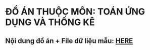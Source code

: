 # ĐỒ ÁN THUỘC MÔN: TOÁN ỨNG DỤNG VÀ THỐNG KÊ
## Nội dung đồ án + File dữ liệu mẫu: <a href="https://drive.google.com/drive/folders/1u6LP7V2DEltRNZ1Qz2euu-Cg53Yy787J?usp=drive_link">HERE</a>
